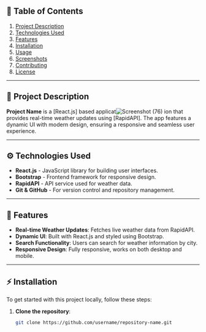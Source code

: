 
## 🚀 Table of Contents

1. [Project Description](#project-description)
2. [Technologies Used](#technologies-used)
3. [Features](#features)
4. [Installation](#installation)
5. [Usage](#usage)
6. [Screenshots](#screenshots)
7. [Contributing](#contributing)
8. [License](#license)

---

## 📖 Project Description

**Project Name** is a [React.js] based applicat![Screenshot (76)](https://github.com/user-attachments/assets/f9c01d4a-b311-45c6-a79f-a513af7bec1d)
ion that provides real-time weather updates using [RapidAPI]. The app features a dynamic UI with modern design, ensuring a responsive and seamless user experience.

---

## ⚙️ Technologies Used

- **React.js** - JavaScript library for building user interfaces.
- **Bootstrap** - Frontend framework for responsive design.
- **RapidAPI** - API service used for weather data.
- **Git & GitHub** - For version control and repository management.

---

## 🌟 Features

- **Real-time Weather Updates**: Fetches live weather data from RapidAPI.
- **Dynamic UI**: Built with React.js and styled using Bootstrap.
- **Search Functionality**: Users can search for weather information by city.
- **Responsive Design**: Fully responsive, works on both desktop and mobile.

---

## ⚡ Installation

To get started with this project locally, follow these steps:

1. **Clone the repository**:
   ```bash
   git clone https://github.com/username/repository-name.git
